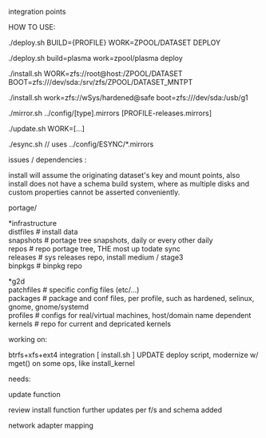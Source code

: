 integration points

HOW TO USE:

  ./deploy.sh BUILD={PROFILE} WORK=ZPOOL/DATASET DEPLOY

  ./deploy.sh build=plasma work=zpool/plasma deploy

  ./install.sh WORK=zfs://root@host:/ZPOOL/DATASET BOOT=zfs:///dev/sda:/srv/zfs/ZPOOL/DATASET_MNTPT
  
  ./install.sh work=zfs://wSys/hardened@safe boot=zfs:///dev/sda:/usb/g1
  
  ./mirror.sh ../config/[type].mirrors [PROFILE-releases.mirrors]

  ./update.sh WORK=[...]

  ./esync.sh // uses ../config/ESYNC/*.mirrors




issues / dependencies :

  install will assume the originating dataset's key and mount points, also install does not have a schema build system, where as multiple disks and custom properties cannot be asserted conveniently. 


portage/

  *infrastructure\
  distfiles       # install data\
  snapshots       # portage tree snapshots, daily or every other daily\
  repos           # repo portage tree, THE most up todate sync\
  releases        # sys releases repo, install medium / stage3\
  binpkgs         # binpkg repo
  
  *g2d\
  patchfiles      # specific config files (etc/...)\
  packages        # package and conf files, per profile, such as hardened, selinux, gnome, gnome/systemd\
  profiles        # configs for real/virtual machines, host/domain name dependent\
  kernels         # repo for current and depricated kernels


working on:

  btrfs+xfs+ext4 integration [ install.sh ]
  UPDATE deploy script, modernize w/ mget() on some ops, like install_kernel


needs:

  update function
  
  review install function
  further updates per f/s and schema added

  network adapter mapping